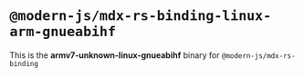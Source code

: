 # `@modern-js/mdx-rs-binding-linux-arm-gnueabihf`

This is the **armv7-unknown-linux-gnueabihf** binary for `@modern-js/mdx-rs-binding`
